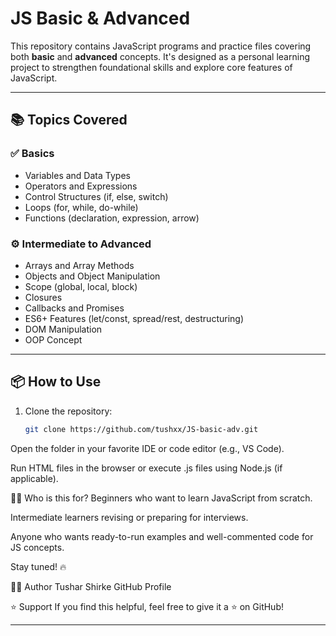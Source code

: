# JS Basic & Advanced

This repository contains JavaScript programs and practice files covering both **basic** and **advanced** concepts. It's designed as a personal learning project to strengthen foundational skills and explore core features of JavaScript.

---

## 📚 Topics Covered

### ✅ Basics
- Variables and Data Types
- Operators and Expressions
- Control Structures (if, else, switch)
- Loops (for, while, do-while)
- Functions (declaration, expression, arrow)

### ⚙️ Intermediate to Advanced
- Arrays and Array Methods
- Objects and Object Manipulation
- Scope (global, local, block)
- Closures
- Callbacks and Promises
- ES6+ Features (let/const, spread/rest, destructuring)
- DOM Manipulation
- OOP Concept

---

## 📦 How to Use

1. Clone the repository:

   ```bash
   git clone https://github.com/tushxx/JS-basic-adv.git
Open the folder in your favorite IDE or code editor (e.g., VS Code).

Run HTML files in the browser or execute .js files using Node.js (if applicable).

🙋‍♂️ Who is this for?
Beginners who want to learn JavaScript from scratch.

Intermediate learners revising or preparing for interviews.

Anyone who wants ready-to-run examples and well-commented code for JS concepts.


Stay tuned! 🔥

🧑‍💻 Author
Tushar Shirke
GitHub Profile

⭐️ Support
If you find this helpful, feel free to give it a ⭐ on GitHub!

---

